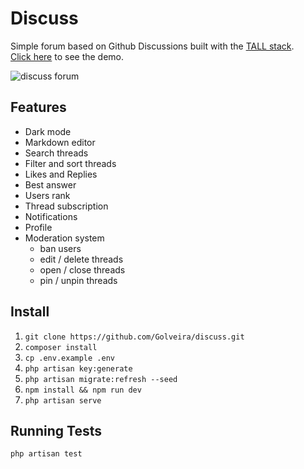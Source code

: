 
# Discuss

Simple forum based on Github Discussions built with the [TALL stack](https://tallstack.dev).\
[Click here](https://discuss.golveiradev.tech) to see the demo.

![discuss forum](https://github.com/Golveira/discuss/assets/30783517/f51ef37a-7a69-4961-bef5-9e8400a6ee27)

## Features

* Dark mode
* Markdown editor
* Search threads
* Filter and sort threads
* Likes and Replies
* Best answer
* Users rank
* Thread subscription 
* Notifications
* Profile
* Moderation system
    * ban users
    * edit / delete threads
    * open / close threads
    * pin / unpin threads
      
## Install
1. `git clone https://github.com/Golveira/discuss.git`
2. `composer install`
3. `cp .env.example .env`
4. `php artisan key:generate`
5. `php artisan migrate:refresh --seed`
6. `npm install && npm run dev`
7. `php artisan serve`

## Running Tests
`php artisan test`
